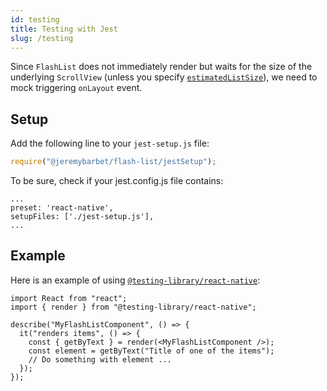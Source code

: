 ```yaml
---
id: testing
title: Testing with Jest
slug: /testing
---
```


Since `FlashList` does not immediately render but waits for the size of the underlying `ScrollView` (unless you specify [`estimatedListSize`](usage#estimatedlistsize)), we need to mock triggering `onLayout` event.

## Setup

Add the following line to your `jest-setup.js` file:

```js
require("@jeremybarbet/flash-list/jestSetup");
```

To be sure, check if your jest.config.js file contains:

```
...
preset: 'react-native',
setupFiles: ['./jest-setup.js'],
...
```

## Example

Here is an example of using [`@testing-library/react-native`](https://callstack.github.io/react-native-testing-library/):

```tsx
import React from "react";
import { render } from "@testing-library/react-native";

describe("MyFlashListComponent", () => {
  it("renders items", () => {
    const { getByText } = render(<MyFlashListComponent />);
    const element = getByText("Title of one of the items");
    // Do something with element ...
  });
});
```
